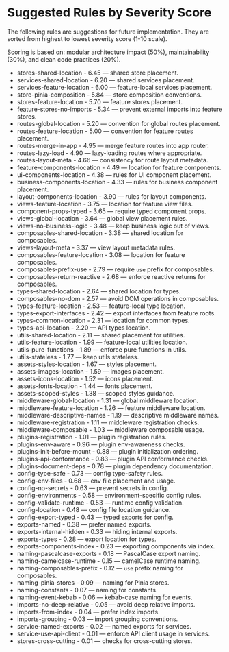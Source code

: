 # Suggested Rules by Severity Score

The following rules are suggestions for future implementation. They are sorted from highest to lowest severity score (1-10 scale).

Scoring is based on: modular architecture impact (50%), maintainability (30%), and clean code practices (20%).

- stores-shared-location - 6.45 — shared store placement.
- services-shared-location - 6.20 — shared services placement.
- services-feature-location - 6.00 — feature-local services placement.
- store-pinia-composition - 5.84 — store composition conventions.
- stores-feature-location - 5.70 — feature stores placement.
- feature-stores-no-imports - 5.34 — prevent external imports into feature stores.
- routes-global-location - 5.20 — convention for global routes placement.
- routes-feature-location - 5.00 — convention for feature routes placement.
- routes-merge-in-app - 4.95 — merge feature routes into app router.
- routes-lazy-load - 4.90 — lazy-loading routes where appropriate.
- routes-layout-meta - 4.66 — consistency for route layout metadata.
- feature-components-location - 4.49 — location for feature components.
- ui-components-location - 4.38 — rules for UI component placement.
- business-components-location - 4.33 — rules for business component placement.
- layout-components-location - 3.90 — rules for layout components.
- views-feature-location - 3.75 — location for feature view files.
- component-props-typed - 3.65 — require typed component props.
- views-global-location - 3.64 — global view placement rules.
- views-no-business-logic - 3.48 — keep business logic out of views.
- composables-shared-location - 3.38 — shared location for composables.
- views-layout-meta - 3.37 — view layout metadata rules.
- composables-feature-location - 3.08 — location for feature composables.
- composables-prefix-use - 2.79 — require `use` prefix for composables.
- composables-return-reactive - 2.68 — enforce reactive returns for composables.
- types-shared-location - 2.64 — shared location for types.
- composables-no-dom - 2.57 — avoid DOM operations in composables.
- types-feature-location - 2.53 — feature-local type location.
- types-export-interfaces - 2.42 — export interfaces from feature roots.
- types-common-location - 2.31 — location for common types.
- types-api-location - 2.20 — API types location.
- utils-shared-location - 2.11 — shared placement for utilities.
- utils-feature-location - 1.99 — feature-local utilities location.
- utils-pure-functions - 1.89 — enforce pure functions in utils.
- utils-stateless - 1.77 — keep utils stateless.
- assets-styles-location - 1.67 — styles placement.
- assets-images-location - 1.59 — images placement.
- assets-icons-location - 1.52 — icons placement.
- assets-fonts-location - 1.44 — fonts placement.
- assets-scoped-styles - 1.38 — scoped styles guidance.
- middleware-global-location - 1.31 — global middleware location.
- middleware-feature-location - 1.26 — feature middleware location.
- middleware-descriptive-names - 1.19 — descriptive middleware names.
- middleware-registration - 1.11 — middleware registration checks.
- middleware-composable - 1.03 — middleware composable usage.
- plugins-registration - 1.01 — plugin registration rules.
- plugins-env-aware - 0.96 — plugin env-awareness checks.
- plugins-init-before-mount - 0.88 — plugin initialization ordering.
- plugins-api-conformance - 0.83 — plugin API conformance checks.
- plugins-document-deps - 0.78 — plugin dependency documentation.
- config-type-safe - 0.73 — config type-safety rules.
- config-env-files - 0.68 — env file placement and usage.
- config-no-secrets - 0.63 — prevent secrets in config.
- config-environments - 0.58 — environment-specific config rules.
- config-validate-runtime - 0.53 — runtime config validation.
- config-location - 0.48 — config file location guidance.
- config-export-typed - 0.43 — typed exports for config.
- exports-named - 0.38 — prefer named exports.
- exports-internal-hidden - 0.33 — hiding internal exports.
- exports-types - 0.28 — export location for types.
- exports-components-index - 0.23 — exporting components via index.
- naming-pascalcase-exports - 0.18 — PascalCase export naming.
- naming-camelcase-runtime - 0.15 — camelCase runtime naming.
- naming-composables-prefix - 0.12 — `use` prefix naming for composables.
- naming-pinia-stores - 0.09 — naming for Pinia stores.
- naming-constants - 0.07 — naming for constants.
- naming-event-kebab - 0.06 — kebab-case naming for events.
- imports-no-deep-relative - 0.05 — avoid deep relative imports.
- imports-from-index - 0.04 — prefer index imports.
- imports-grouping - 0.03 — import grouping conventions.
- service-named-exports - 0.02 — named exports for services.
- service-use-api-client - 0.01 — enforce API client usage in services.
- stores-cross-cutting - 0.01 — checks for cross-cutting stores.
